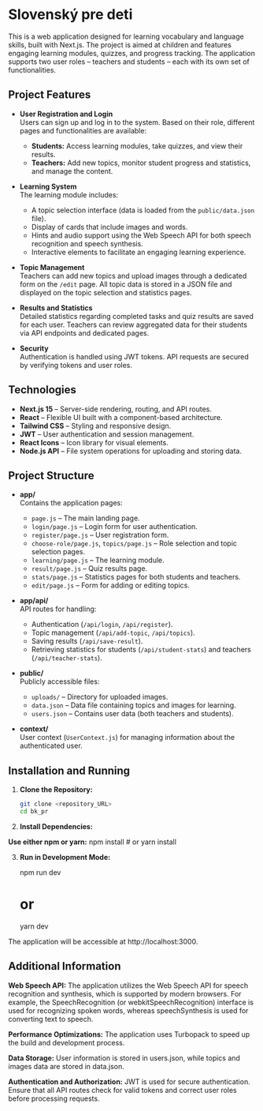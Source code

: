 # Slovenský pre deti

This is a web application designed for learning vocabulary and language skills, built with Next.js. The project is aimed at children and features engaging learning modules, quizzes, and progress tracking. The application supports two user roles – teachers and students – each with its own set of functionalities.

## Project Features

- **User Registration and Login**  
  Users can sign up and log in to the system. Based on their role, different pages and functionalities are available:
  - **Students:** Access learning modules, take quizzes, and view their results.
  - **Teachers:** Add new topics, monitor student progress and statistics, and manage the content.

- **Learning System**  
  The learning module includes:
  - A topic selection interface (data is loaded from the `public/data.json` file).
  - Display of cards that include images and words.
  - Hints and audio support using the Web Speech API for both speech recognition and speech synthesis.
  - Interactive elements to facilitate an engaging learning experience.

- **Topic Management**  
  Teachers can add new topics and upload images through a dedicated form on the `/edit` page. All topic data is stored in a JSON file and displayed on the topic selection and statistics pages.

- **Results and Statistics**  
  Detailed statistics regarding completed tasks and quiz results are saved for each user. Teachers can review aggregated data for their students via API endpoints and dedicated pages.

- **Security**  
  Authentication is handled using JWT tokens. API requests are secured by verifying tokens and user roles.

## Technologies

- **Next.js 15** – Server-side rendering, routing, and API routes.
- **React** – Flexible UI built with a component-based architecture.
- **Tailwind CSS** – Styling and responsive design.
- **JWT** – User authentication and session management.
- **React Icons** – Icon library for visual elements.
- **Node.js API** – File system operations for uploading and storing data.

## Project Structure

- **app/**  
  Contains the application pages:
  - `page.js` – The main landing page.
  - `login/page.js` – Login form for user authentication.
  - `register/page.js` – User registration form.
  - `choose-role/page.js`, `topics/page.js` – Role selection and topic selection pages.
  - `learning/page.js` – The learning module.
  - `result/page.js` – Quiz results page.
  - `stats/page.js` – Statistics pages for both students and teachers.
  - `edit/page.js` – Form for adding or editing topics.

- **app/api/**  
  API routes for handling:
  - Authentication (`/api/login`, `/api/register`).
  - Topic management (`/api/add-topic`, `/api/topics`).
  - Saving results (`/api/save-result`).
  - Retrieving statistics for students (`/api/student-stats`) and teachers (`/api/teacher-stats`).

- **public/**  
  Publicly accessible files:
  - `uploads/` – Directory for uploaded images.
  - `data.json` – Data file containing topics and images for learning.
  - `users.json` – Contains user data (both teachers and students).

- **context/**  
  User context (`UserContext.js`) for managing information about the authenticated user.

## Installation and Running

1. **Clone the Repository:**

   ```bash
   git clone <repository_URL>
   cd bk_pr

2. **Install Dependencies:**

**Use either npm or yarn:**
    npm install
    # or
    yarn install

3. **Run in Development Mode:**

    npm run dev
    # or
    yarn dev

The application will be accessible at http://localhost:3000.

## Additional Information

**Web Speech API:**
The application utilizes the Web Speech API for speech recognition and synthesis, which is supported by modern browsers. For example, the SpeechRecognition (or webkitSpeechRecognition) interface is used for recognizing spoken words, whereas speechSynthesis is used for converting text to speech.

**Performance Optimizations:**
The application uses Turbopack to speed up the build and development process.

**Data Storage:**
User information is stored in users.json, while topics and images data are stored in data.json.

**Authentication and Authorization:**
JWT is used for secure authentication. Ensure that all API routes check for valid tokens and correct user roles before processing requests.